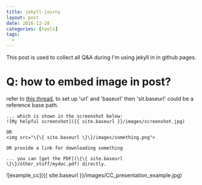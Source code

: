 ```yaml
---
title: jekyll-journy
layout: post
date: 2016-12-28
categories: [tools]
tags:
  - 
---
```

This post is used to collect all Q&A during I'm using jekyll in in github pages.

# Q: how to embed image in post?
refer to [this thread](http://stackoverflow.com/questions/27386169/change-site-url-to-localhost-during-jekyll-local-development), to set up 'url' and 'baseurl' then 'sit.baseurl' could be a reference  base path.
```
... which is shown in the screenshot below:
![My helpful screenshot]({{ site.baseurl }}/images/screenshot.jpg)

OR
<img src="\{\{ site.baseurl \}\}/images/something.png">

OR provide a link for downloading something

... you can [get the PDF](\{\{ site.baseurl \}\}/other_stuff/mydoc.pdf) directly.

```
![example_cc]({{ site.baseurl }}/images/CC_presentation_example.jpg)

